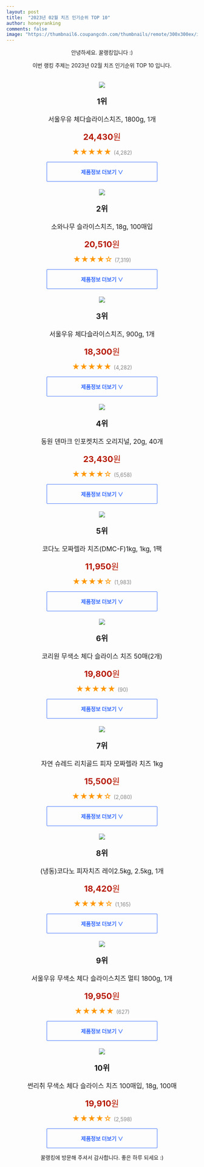 ```yaml
---
layout: post
title:  "2023년 02월 치즈 인기순위 TOP 10"
author: honeyranking
comments: false
image: "https://thumbnail6.coupangcdn.com/thumbnails/remote/300x300ex/image/vendor_inventory/e001/d446537228d6d735d8a1fbdd76f6dd23520b5673c2e4f7dc5be873aaa95c.png"
---
```

<p style="text-align: center;">안녕하세요. 꿀랭킹입니다 :)</p>
<p style="text-align: center;">이번 랭킹 주제는 2023년 02월 치즈 인기순위 TOP 10 입니다.</p><center><img src="https://thumbnail6.coupangcdn.com/thumbnails/remote/300x300ex/image/vendor_inventory/e001/d446537228d6d735d8a1fbdd76f6dd23520b5673c2e4f7dc5be873aaa95c.png" style="margin-top:20px" /></center><p style="text-align: center; font-size: 20px"><b>1위</b></p><p style="text-align: center; font-size: 17px">서울우유 체다슬라이스치즈, 1800g, 1개</p><p style="text-align: center;"><span style="color: #b61800; font-size: 22px;"><b>24,430</b>원</span></p><p style="text-align: center;"><span style="color: #ff9600; font-size: 20px;">★★★★★ </span><span style="color: #878787;">(4,282)</span></p><center><a href="https://link.coupang.com/a/O4pPw"><div style="font-size: 14px; display: inline-block; padding: 15px 90px; color: #346aff; border-radius: 2px; border: 1px solid #346aff; cursor: pointer;"><b>제품정보 더보기 &or;</b></div></a></center><center><img src="https://thumbnail8.coupangcdn.com/thumbnails/remote/300x300ex/image/product/image/vendoritem/2016/07/07/3001007322/16870b02-66d6-4113-b6d7-37463b19e6ad.jpg" style="margin-top:20px" /></center><p style="text-align: center; font-size: 20px"><b>2위</b></p><p style="text-align: center; font-size: 17px">소와나무 슬라이스치즈, 18g, 100매입</p><p style="text-align: center;"><span style="color: #b61800; font-size: 22px;"><b>20,510</b>원</span></p><p style="text-align: center;"><span style="color: #ff9600; font-size: 20px;">★★★★☆ </span><span style="color: #878787;">(7,319)</span></p><center><a href="https://link.coupang.com/a/O4pPx"><div style="font-size: 14px; display: inline-block; padding: 15px 90px; color: #346aff; border-radius: 2px; border: 1px solid #346aff; cursor: pointer;"><b>제품정보 더보기 &or;</b></div></a></center><center><img src="https://thumbnail8.coupangcdn.com/thumbnails/remote/300x300ex/image/vendor_inventory/4c00/57b8a00b8a3521d70bbc176d422b3f93d0af8346c04924ed94d7357a4c48.png" style="margin-top:20px" /></center><p style="text-align: center; font-size: 20px"><b>3위</b></p><p style="text-align: center; font-size: 17px">서울우유 체다슬라이스치즈, 900g, 1개</p><p style="text-align: center;"><span style="color: #b61800; font-size: 22px;"><b>18,300</b>원</span></p><p style="text-align: center;"><span style="color: #ff9600; font-size: 20px;">★★★★★ </span><span style="color: #878787;">(4,282)</span></p><center><a href="https://link.coupang.com/a/O4pPy"><div style="font-size: 14px; display: inline-block; padding: 15px 90px; color: #346aff; border-radius: 2px; border: 1px solid #346aff; cursor: pointer;"><b>제품정보 더보기 &or;</b></div></a></center><center><img src="https://thumbnail8.coupangcdn.com/thumbnails/remote/300x300ex/image/vendor_inventory/4a5c/584cd292810d24768501831a778c43da6eccf2f5c40612bd8450bbdebfbd.jpg" style="margin-top:20px" /></center><p style="text-align: center; font-size: 20px"><b>4위</b></p><p style="text-align: center; font-size: 17px">동원 덴마크 인포켓치즈 오리지널, 20g, 40개</p><p style="text-align: center;"><span style="color: #b61800; font-size: 22px;"><b>23,430</b>원</span></p><p style="text-align: center;"><span style="color: #ff9600; font-size: 20px;">★★★★☆ </span><span style="color: #878787;">(5,658)</span></p><center><a href="https://link.coupang.com/a/O4pPz"><div style="font-size: 14px; display: inline-block; padding: 15px 90px; color: #346aff; border-radius: 2px; border: 1px solid #346aff; cursor: pointer;"><b>제품정보 더보기 &or;</b></div></a></center><center><img src="https://thumbnail8.coupangcdn.com/thumbnails/remote/300x300ex/image/vendor_inventory/fb04/636b0e5e731f9ca5f314cf7dc9121de0a6be5b76176aa299af55338ae252.jpg" style="margin-top:20px" /></center><p style="text-align: center; font-size: 20px"><b>5위</b></p><p style="text-align: center; font-size: 17px">코다노 모짜렐라 치즈(DMC-F)1kg, 1kg, 1팩</p><p style="text-align: center;"><span style="color: #b61800; font-size: 22px;"><b>11,950</b>원</span></p><p style="text-align: center;"><span style="color: #ff9600; font-size: 20px;">★★★★☆ </span><span style="color: #878787;">(1,983)</span></p><center><a href="https://link.coupang.com/a/O4pPB"><div style="font-size: 14px; display: inline-block; padding: 15px 90px; color: #346aff; border-radius: 2px; border: 1px solid #346aff; cursor: pointer;"><b>제품정보 더보기 &or;</b></div></a></center><center><img src="https://thumbnail9.coupangcdn.com/thumbnails/remote/300x300ex/image/vendor_inventory/4607/b61e44fd65fe38fe7c9354200f964f5fdbfe66ce45412c178c64bbd4f99d.jpg" style="margin-top:20px" /></center><p style="text-align: center; font-size: 20px"><b>6위</b></p><p style="text-align: center; font-size: 17px">코리원 무색소 체다 슬라이스 치즈 50매(2개)</p><p style="text-align: center;"><span style="color: #b61800; font-size: 22px;"><b>19,800</b>원</span></p><p style="text-align: center;"><span style="color: #ff9600; font-size: 20px;">★★★★★ </span><span style="color: #878787;">(90)</span></p><center><a href="https://link.coupang.com/a/O4pPC"><div style="font-size: 14px; display: inline-block; padding: 15px 90px; color: #346aff; border-radius: 2px; border: 1px solid #346aff; cursor: pointer;"><b>제품정보 더보기 &or;</b></div></a></center><center><img src="https://thumbnail7.coupangcdn.com/thumbnails/remote/300x300ex/image/vendor_inventory/cc26/d0dce77d0f75c77d08130ff5ff67d2812774d4734324b7da7845b9b221fe.jpg" style="margin-top:20px" /></center><p style="text-align: center; font-size: 20px"><b>7위</b></p><p style="text-align: center; font-size: 17px">자연 슈레드 리치골드 피자 모짜렐라 치즈 1kg</p><p style="text-align: center;"><span style="color: #b61800; font-size: 22px;"><b>15,500</b>원</span></p><p style="text-align: center;"><span style="color: #ff9600; font-size: 20px;">★★★★☆ </span><span style="color: #878787;">(2,080)</span></p><center><a href="https://link.coupang.com/a/O4pPE"><div style="font-size: 14px; display: inline-block; padding: 15px 90px; color: #346aff; border-radius: 2px; border: 1px solid #346aff; cursor: pointer;"><b>제품정보 더보기 &or;</b></div></a></center><center><img src="https://thumbnail10.coupangcdn.com/thumbnails/remote/300x300ex/image/vendor_inventory/fb55/a0bb1b000373009bc293cb5679f09283e3751ece472dac32e75981f182cd.jpg" style="margin-top:20px" /></center><p style="text-align: center; font-size: 20px"><b>8위</b></p><p style="text-align: center; font-size: 17px">(냉동)코다노 피자치즈 레이2.5kg, 2.5kg, 1개</p><p style="text-align: center;"><span style="color: #b61800; font-size: 22px;"><b>18,420</b>원</span></p><p style="text-align: center;"><span style="color: #ff9600; font-size: 20px;">★★★★☆ </span><span style="color: #878787;">(1,165)</span></p><center><a href="https://link.coupang.com/a/O4pPF"><div style="font-size: 14px; display: inline-block; padding: 15px 90px; color: #346aff; border-radius: 2px; border: 1px solid #346aff; cursor: pointer;"><b>제품정보 더보기 &or;</b></div></a></center><center><img src="https://thumbnail8.coupangcdn.com/thumbnails/remote/300x300ex/image/vendor_inventory/c73d/06a782ed62ef7dad4ad62557cecd55b333baaa92acfe9318a41aa46a0f75.jpg" style="margin-top:20px" /></center><p style="text-align: center; font-size: 20px"><b>9위</b></p><p style="text-align: center; font-size: 17px">서울우유 무색소 체다 슬라이스치즈 멀티 1800g, 1개</p><p style="text-align: center;"><span style="color: #b61800; font-size: 22px;"><b>19,950</b>원</span></p><p style="text-align: center;"><span style="color: #ff9600; font-size: 20px;">★★★★★ </span><span style="color: #878787;">(627)</span></p><center><a href="https://link.coupang.com/a/O4pPH"><div style="font-size: 14px; display: inline-block; padding: 15px 90px; color: #346aff; border-radius: 2px; border: 1px solid #346aff; cursor: pointer;"><b>제품정보 더보기 &or;</b></div></a></center><center><img src="https://thumbnail9.coupangcdn.com/thumbnails/remote/300x300ex/image/vendor_inventory/9a85/015bcc776e854a9a9ef2ca59d604ba62273ebb75e74fd914b98dc5087fd7.jpg" style="margin-top:20px" /></center><p style="text-align: center; font-size: 20px"><b>10위</b></p><p style="text-align: center; font-size: 17px">썬리취 무색소 체다 슬라이스 치즈 100매입, 18g, 100매</p><p style="text-align: center;"><span style="color: #b61800; font-size: 22px;"><b>19,910</b>원</span></p><p style="text-align: center;"><span style="color: #ff9600; font-size: 20px;">★★★★☆ </span><span style="color: #878787;">(2,598)</span></p><center><a href="https://link.coupang.com/a/O4pPI"><div style="font-size: 14px; display: inline-block; padding: 15px 90px; color: #346aff; border-radius: 2px; border: 1px solid #346aff; cursor: pointer;"><b>제품정보 더보기 &or;</b></div></a></center><p style="text-align: center;">꿀랭킹에 방문해 주셔서 감사합니다. 좋은 하루 되세요 :)</p>